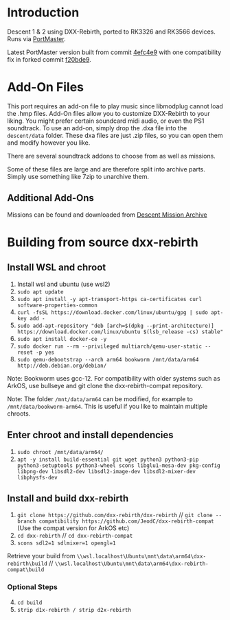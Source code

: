 # Introduction
Descent 1 & 2 using DXX-Rebirth, ported to RK3326 and RK3566 devices. Runs via [PortMaster](https://portmaster.games).

Latest PortMaster version built from commit [4efc4e9](https://github.com/dxx-rebirth/dxx-rebirth/commit/4efe4c9823c982d6c811bdb97aa09e8e2d02a090) with one compatibility fix in forked commit [f20bde9](https://github.com/JeodC/dxx-rebirth-compat/commit/f20bde9d31a7618491f1749c231bb047fa01f3e4).

# Add-On Files
This port requires an add-on file to play music since libmodplug cannot load the .hmp files. Add-On files allow you to customize DXX-Rebirth to your liking. You might prefer certain soundcard midi audio, or even the PS1 soundtrack.
To use an add-on, simply drop the .dxa file into the `descent/data` folder. These dxa files are just .zip files, so you can open them and modify however you like.

There are several soundtrack addons to choose from as well as missions.  

Some of these files are large and are therefore split into archive parts. Simply use something like 7zip to unarchive them.

## Additional Add-Ons
Missions can be found and downloaded from [Descent Mission Archive](https://sectorgame.com/dxma/)

# Building from source dxx-rebirth

## Install WSL and chroot
1. 	Install wsl and ubuntu (use wsl2)
2. 	`sudo apt update`
3.	`sudo apt install -y apt-transport-https ca-certificates curl software-properties-common`
4.	`curl -fsSL https://download.docker.com/linux/ubuntu/gpg | sudo apt-key add -`
5.	`sudo add-apt-repository "deb [arch=$(dpkg --print-architecture)] https://download.docker.com/linux/ubuntu $(lsb_release -cs) stable"`
6.	`sudo apt install docker-ce -y`
7.	`sudo docker run --rm --privileged multiarch/qemu-user-static --reset -p yes`
8.	`sudo qemu-debootstrap --arch arm64 bookworm /mnt/data/arm64 http://deb.debian.org/debian/`

Note: Bookworm uses gcc-12. For compatibility with older systems such as ArkOS, use bullseye and git clone the dxx-rebirth-compat repository.  

Note: The folder `/mnt/data/arm64` can be modified, for example to `/mnt/data/bookworm-arm64`. This is useful if you like to maintain multiple chroots.

## Enter chroot and install dependencies
1. 	`sudo chroot /mnt/data/arm64/`
2. 	`apt -y install build-essential git wget python3 python3-pip python3-setuptools python3-wheel scons libglu1-mesa-dev pkg-config libpng-dev libsdl2-dev libsdl2-image-dev libsdl2-mixer-dev libphysfs-dev`

## Install and build dxx-rebirth
1. 	`git clone https://github.com/dxx-rebirth/dxx-rebirth` // `git clone --branch compatibility https://github.com/JeodC/dxx-rebirth-compat` (Use the compat version for ArkOS etc)
2. 	`cd dxx-rebirth` // `cd dxx-rebirth-compat`  
3. 	`scons sdl2=1 sdlmixer=1 opengl=1`

Retrieve your build from `\\wsl.localhost\Ubuntu\mnt\data\arm64\dxx-rebirth\build` // `\\wsl.localhost\Ubuntu\mnt\data\arm64\dxx-rebirth-compat\build`  

### Optional Steps
4. 	`cd build`
5. 	`strip d1x-rebirth / strip d2x-rebirth`

